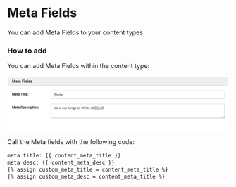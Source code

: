 # Meta Fields

You can add Meta Fields to your content types

### How to add

You can add Meta Fields within the content type:

![alt text](https://github.com/clixell/clixell-content/blob/master/help-docs/images/how-to-meta-1.png)

Call the Meta fields with the following code:

```
meta title: {{ content_meta_title }}
meta desc: {{ content_meta_desc }}
{% assign custom_meta_title = content_meta_title %}
{% assign custom_meta_desc = content_meta_title %}
```
